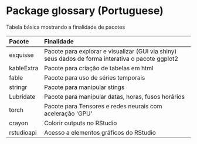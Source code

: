 # Package glossary (Portuguese)
Tabela básica mostrando a finalidade de pacotes

|Pacote| Finalidade|
|:-----|:----------|
|esquisse|     Pacote para explorar e visualizar (GUI via shiny) seus dados de forma interativa o pacote ggplot2|
|kableExtra|   Pacote para criação de tabelas em html|
|fable |       Pacote para uso de séries temporais|
|stringr |     Pacote para manipular stings|
|Lubridate |   Pacote para manipular datas, horas, fusos horários|
|torch  |      Pacote para Tensores e redes neurais com aceleração 'GPU'|
|crayon |      Colorir outputs no RStudio|
|rstudioapi |  Acesso a elementos gráficos do RStudio|



